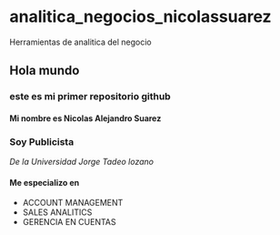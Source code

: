 # analitica_negocios_nicolassuarez
Herramientas de analitica del negocio

## Hola mundo 
### este es mi primer repositorio github
#### Mi nombre es Nicolas Alejandro Suarez 
### **Soy Publicista**
*De la Universidad Jorge Tadeo lozano*

#### Me especializo en
* ACCOUNT MANAGEMENT
* SALES ANALITICS
* GERENCIA EN CUENTAS
